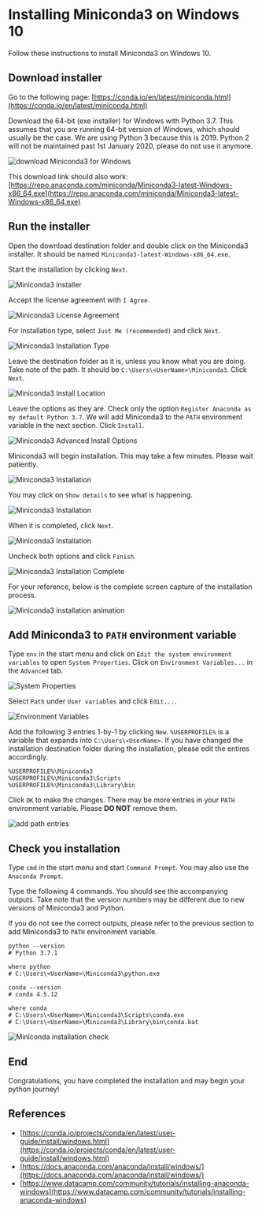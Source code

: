 # Installing Miniconda3 on Windows 10

Follow these instructions to install Miniconda3 on Windows 10.

## Download installer

Go to the following page: [https://conda.io/en/latest/miniconda.html](https://conda.io/en/latest/miniconda.html)

Download the 64-bit (exe installer) for Windows with Python 3.7. 
This assumes that you are running 64-bit version of Windows, which should usually be the case.
We are using Python 3 because this is 2019. 
Python 2 will not be maintained past 1st January 2020, please do not use it anymore.

![download Miniconda3 for Windows](media/windows-install-download.png)

This download link should also work: 
[https://repo.anaconda.com/miniconda/Miniconda3-latest-Windows-x86_64.exe](https://repo.anaconda.com/miniconda/Miniconda3-latest-Windows-x86_64.exe)

## Run the installer

Open the download destination folder and double click on the Miniconda3 installer.
It should be named `Miniconda3-latest-Windows-x86_64.exe`.

Start the installation by clicking `Next`.

![Miniconda3 installer](media/windows-install-01.png)

Accept the license agreement with `I Agree`.

![Miniconda3 License Agreement](media/windows-install-02.png)

For installation type, select `Just Me (recommended)` and click `Next`.

![Miniconda3 Installation Type](media/windows-install-03.png)

Leave the destination folder as it is, unless you know what you are doing. 
Take note of the path. It should be `C:\Users\<UserName>\Miniconda3`.
Click `Next`.

![Miniconda3 Install Location](media/windows-install-04.png)

Leave the options as they are. 
Check only the option `Register Anaconda as my default Python 3.7`.
We will add Miniconda3 to the `PATH` environment variable in the next section.
Click `Install`.

![Miniconda3 Advanced Install Options](media/windows-install-05.png)

Miniconda3 will begin installation. This may take a few minutes. Please wait patiently.

![Miniconda3 Installation](media/windows-install-06.png)

You may click on `Show details` to see what is happening.

![Miniconda3 Installation](media/windows-install-07.png)

When it is completed, click `Next`.

![Miniconda3 Installation](media/windows-install-08.png)

Uncheck both options and click `Finish`.

![Miniconda3 Installation Complete](media/windows-install-09.png)

For your reference, below is the complete screen capture of the installation process.

![Miniconda3 installation animation](media/windows-install-animation.gif)

## Add Miniconda3 to `PATH` environment variable

Type `env` in the start menu and click on `Edit the system environment variables` to open `System Properties`. 
Click on `Environment Variables...` in the `Advanced` tab.

![System Properties](media/windows-env-setup-01.png)

Select `Path` under `User variables` and click `Edit...`.

![Environment Variables](media/windows-env-setup-02.png)

Add the following 3 entries 1-by-1 by clicking `New`. 
`%USERPROFILE%` is a variable that expands into `C:\Users\<UserName>`.
If you have changed the installation destination folder during the installation, please edit the entires accordingly.

```
%USERPROFILE%\Miniconda3
%USERPROFILE%\Miniconda3\Scripts
%USERPROFILE%\Miniconda3\Library\bin
```

Click `OK` to make the changes. 
There may be more entries in your `PATH` environment variable. Please **DO NOT** remove them.

![add path entries](media/windows-env-setup-03.png)

## Check you installation

Type `cmd` in the start menu and start `Command Prompt`. 
You may also use the `Anaconda Prompt`.

Type the following 4 commands. You should see the accompanying outputs.
Take note that the version numbers may be different due to new versions of Miniconda3 and Python.

If you do not see the correct outputs, please refer to the previous section to add Miniconda3 to `PATH` environment variable. 

```
python --version
# Python 3.7.1

where python
# C:\Users\<UserName>\Miniconda3\python.exe

conda --version
# conda 4.5.12

where conda
# C:\Users\<UserName>\Miniconda3\Scripts\conda.exe
# C:\Users\<UserName>\Miniconda3\Library\bin\conda.bat
```

![Miniconda installation check](media/windows-install-check.png)

## End

Congratulations, you have completed the installation and may begin your python journey!

## References

- [https://conda.io/projects/conda/en/latest/user-guide/install/windows.html](https://conda.io/projects/conda/en/latest/user-guide/install/windows.html)
- [https://docs.anaconda.com/anaconda/install/windows/](https://docs.anaconda.com/anaconda/install/windows/)
- [https://www.datacamp.com/community/tutorials/installing-anaconda-windows](https://www.datacamp.com/community/tutorials/installing-anaconda-windows)
